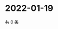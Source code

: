 # 2022-01-19

共 0 条

<!-- BEGIN WEIBO -->
<!-- 最后更新时间 Wed Jan 19 2022 21:08:46 GMT+0800 (China Standard Time) -->

<!-- END WEIBO -->
